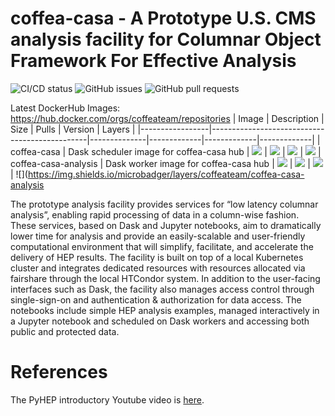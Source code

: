 coffea-casa - A Prototype U.S. CMS analysis facility for Columnar Object Framework For Effective Analysis
=========================================================

![CI/CD status](https://github.com/coffeateam/coffea-casa/workflows/CI/CD/badge.svg)
![GitHub issues](https://img.shields.io/github/issues/coffeateam/coffea-casa)
![GitHub pull requests](https://img.shields.io/github/issues-pr/coffeateam/coffea-casa)

Latest DockerHub Images: https://hub.docker.com/orgs/coffeateam/repositories
| Image           | Description                                   |  Size | Pulls | Version | Layers |
|-----------------|-----------------------------------------------|--------------|-------------|-------------|-------------|
| coffea-casa     | Dask scheduler image for coffea-casa hub            | ![](https://img.shields.io/docker/image-size/coffeateam/coffea-casa?sort=date) | ![](https://img.shields.io/docker/pulls/coffeateam/coffea-casa?sort=date) | ![](https://img.shields.io/docker/v/coffeateam/coffea-casa?sort=date) | ![](https://img.shields.io/microbadger/layers/coffeateam/coffea-casa)
| coffea-casa-analysis | Dask worker image for coffea-casa hub    | ![](https://img.shields.io/docker/image-size/coffeateam/coffea-casa-analysis?sort=date) | ![](https://img.shields.io/docker/pulls/coffeateam/coffea-casa-analysis?sort=date) | ![](https://img.shields.io/docker/v/coffeateam/coffea-casa-analysis?sort=date) | ![](https://img.shields.io/microbadger/layers/coffeateam/coffea-casa-analysis


The prototype analysis facility provides services for “low latency columnar analysis”, enabling rapid processing of data in a column-wise fashion. These services, based on Dask and Jupyter notebooks, aim to dramatically lower time for analysis and provide an easily-scalable and user-friendly computational environment that will simplify, facilitate, and accelerate the delivery of HEP results. The facility is built on top of a local Kubernetes cluster and integrates dedicated resources with resources allocated via fairshare through the local HTCondor system. In addition to the user-facing interfaces such as Dask, the facility also manages access control through single-sign-on and authentication & authorization for data access. The notebooks include simple HEP analysis examples, managed interactively in a Jupyter notebook and scheduled on Dask workers and accessing both public and protected data.


References
============
The PyHEP introductory Youtube video is [here](https://www.youtube.com/watch?v=CDIFd1gDbSc).
